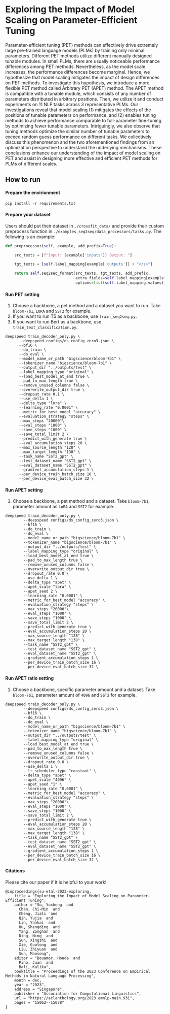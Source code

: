 # Exploring the Impact of Model Scaling on Parameter-Efficient Tuning

Parameter-efficient tuning (PET) methods can effectively drive extremely large pre-trained language models (PLMs) by training only minimal parameters. Different PET methods utilize different manually designed tunable modules. In small PLMs, there are usually noticeable performance differences among PET methods. Nevertheless, as the model scale increases, the performance differences become marginal. Hence, we hypothesize that model scaling mitigates the impact of design differences on PET methods. To investigate this hypothesis, we introduce a more flexible PET method called Arbitrary PET (APET) method. The APET method is compatible with a tunable module, which consists of any number of parameters distributed in arbitrary positions. Then, we utilize it and conduct experiments on 11 NLP tasks across 3 representative PLMs. Our investigations reveal that model scaling (1) mitigates the effects of the positions of tunable parameters on performance, and (2) enables tuning methods to achieve performance comparable to full-parameter fine-tuning by optimizing fewer tunable parameters. Intriguingly, we also observe that tuning methods optimize the similar number of tunable parameters to exceed random guess performance on different tasks. We collectively discuss this phenomenon and the two aforementioned findings from an optimization perspective to understand the underlying mechanisms. These conclusions enhance our understanding of the impact of model scaling on PET and assist in designing more effective and efficient PET methods for PLMs of different scales.


## How to run

#### Prepare the envirionment

```
pip install -r requirements.txt
```

#### Prepare your dataset

Users should put their dataset in `./crossfit_data/` and provide their custom preprocess function in `./examples_seq2seq/data_processors/tasks.py`.
The following is an example:
```python
def preprocessor(self, example, add_prefix=True):

    src_texts = [f"Input: {example['inputs']} Output: "]

    tgt_texts = [self.label_mapping[example['outputs']] + "</s>"]

    return self.seq2seq_format(src_texts, tgt_texts, add_prefix,
                               extra_fields=self.label_mapping[example['outputs']],
                               options=list(self.label_mapping.values()))
```


#### Run PET setting
1. Choose a backbone, a pet method and a dataset you want to run. Take `bloom-7b1`, `LORA` and `SST2` for example. 
2. If you want to run T5 as a backbone, use `train_seq2seq.py`.
3. If you want to run Bert as a backbone, use `train_text_classification.py`.
```
deepspeed train_decoder_only.py \
      --deepspeed configs/ds_config_zero3.json \
      --bf16 \
      --do_train \
      --do_eval \
      --model_name_or_path "bigscience/bloom-7b1" \
      --tokenizer_name "bigscience/bloom-7b1" \
      --output_dir "../outputs/test" \
      --label_mapping_type "original" \
      --load_best_model_at_end true \
      --pad_to_max_length true \
      --remove_unused_columns false \
      --overwrite_output_dir true \
      --dropout_rate 0.1 \
      --use_delta 1 \
      --delta_type "lora" \
      --learning_rate "0.0001" \
      --metric_for_best_model "accuracy" \
      --evaluation_strategy "steps" \
      --max_steps "20000"\
      --eval_steps "1000" \
      --save_steps "1000" \
      --save_total_limit 2 \
      --predict_with_generate true \
      --eval_accumulation_steps 20 \
      --max_source_length "128" \
      --max_target_length "138" \
      --task_name "SST2_gpt" \
      --test_dataset_name "SST2_gpt" \
      --eval_dataset_name "SST2_gpt" \
      --gradient_accumulation_steps 1 \
      --per_device_train_batch_size 16 \
      --per_device_eval_batch_size 32 \
```

#### Run APET setting

1. Choose a backbone, a pet method and a dataset. Take `bloom-7b1`, parameter amount as `LoRA` and `SST2` for example. 

```
deepspeed train_decoder_only.py \
        --deepspeed configs/ds_config_zero3.json \
        --bf16 \
        --do_train \
        --do_eval \
        --model_name_or_path "bigscience/bloom-7b1" \
        --tokenizer_name "bigscience/bloom-7b1" \
        --output_dir "../outputs/test" \
        --label_mapping_type "original" \
        --load_best_model_at_end true \
        --pad_to_max_length true \
        --remove_unused_columns false \
        --overwrite_output_dir true \
        --dropout_rate 0.0 \
        --use_delta 1 \
        --delta_type "apet" \
        --apet_scale "lora" \
        --apet_seed 2 \
        --learning_rate "0.0001" \
        --metric_for_best_model "accuracy" \
        --evaluation_strategy "steps" \
        --max_steps "20000"\
        --eval_steps "1000" \
        --save_steps "1000" \
        --save_total_limit 2 \
        --predict_with_generate true \
        --eval_accumulation_steps 20 \
        --max_source_length "128" \
        --max_target_length "138" \
        --task_name "SST2_gpt" \
        --test_dataset_name "SST2_gpt" \
        --eval_dataset_name "SST2_gpt" \
        --gradient_accumulation_steps 1 \
        --per_device_train_batch_size 16 \
        --per_device_eval_batch_size 32 \
```


#### Run APET ratio setting

1. Choose a backbone, specific parameter amount and a dataset. Take `bloom-7b1`, parameter amount of `4096` and `SST2` for example.

```
deepspeed train_decoder_only.py \
        --deepspeed configs/ds_config_zero3.json \
        --bf16 \
        --do_train \
        --do_eval \
        --model_name_or_path "bigscience/bloom-7b1" \
        --tokenizer_name "bigscience/bloom-7b1" \
        --output_dir "../outputs/test" \
        --label_mapping_type "original" \
        --load_best_model_at_end true \
        --pad_to_max_length true \
        --remove_unused_columns false \
        --overwrite_output_dir true \
        --dropout_rate 0.0 \
        --use_delta 1 \
        --lr_scheduler_type "constant" \
        --delta_type "apet" \
        --apet_scale "4096" \
        --apet_seed "1" \
        --learning_rate "0.0001" \
        --metric_for_best_model "accuracy" \
        --evaluation_strategy "steps" \
        --max_steps "20000"\
        --eval_steps "1000" \
        --save_steps "1000" \
        --save_total_limit 2 \
        --predict_with_generate true \
        --eval_accumulation_steps 20 \
        --max_source_length "128" \
        --max_target_length "138" \
        --task_name "SST2_gpt" \
        --test_dataset_name "SST2_gpt" \
        --eval_dataset_name "SST2_gpt" \
        --gradient_accumulation_steps 1 \
        --per_device_train_batch_size 16 \
        --per_device_eval_batch_size 32 \
```

#### Citations
Please cite our paper if it is helpful to your work!
```
@inproceedings{su-etal-2023-exploring,
    title = "Exploring the Impact of Model Scaling on Parameter-Efficient Tuning",
    author = "Su, Yusheng  and
      Chan, Chi-Min  and
      Cheng, Jiali  and
      Qin, Yujia  and
      Lin, Yankai  and
      Hu, Shengding  and
      Yang, Zonghan  and
      Ding, Ning  and
      Sun, Xingzhi  and
      Xie, Guotong  and
      Liu, Zhiyuan  and
      Sun, Maosong",
    editor = "Bouamor, Houda  and
      Pino, Juan  and
      Bali, Kalika",
    booktitle = "Proceedings of the 2023 Conference on Empirical Methods in Natural Language Processing",
    month = dec,
    year = "2023",
    address = "Singapore",
    publisher = "Association for Computational Linguistics",
    url = "https://aclanthology.org/2023.emnlp-main.931",
    pages = "15062--15078"
}
```
